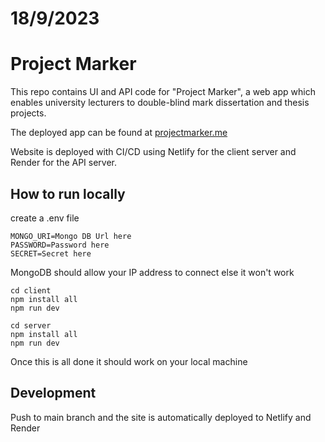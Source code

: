 # 18/9/2023

# Project Marker 

This repo contains UI and API code for "Project Marker", a web app which enables university lecturers to double-blind mark dissertation and thesis projects.

The deployed app can be found at [projectmarker.me](https://projectmarker.me/)

Website is deployed with CI/CD using Netlify for the client server and Render for the API server.

## How to run locally


create a .env file

    MONGO_URI=Mongo DB Url here
    PASSWORD=Password here
    SECRET=Secret here

MongoDB should allow your IP address to connect else it won't work

    cd client
    npm install all
    npm run dev

    cd server
    npm install all
    npm run dev

Once this is all done it should work on your local machine


## Development

Push to main branch and the site is automatically deployed to Netlify and Render
